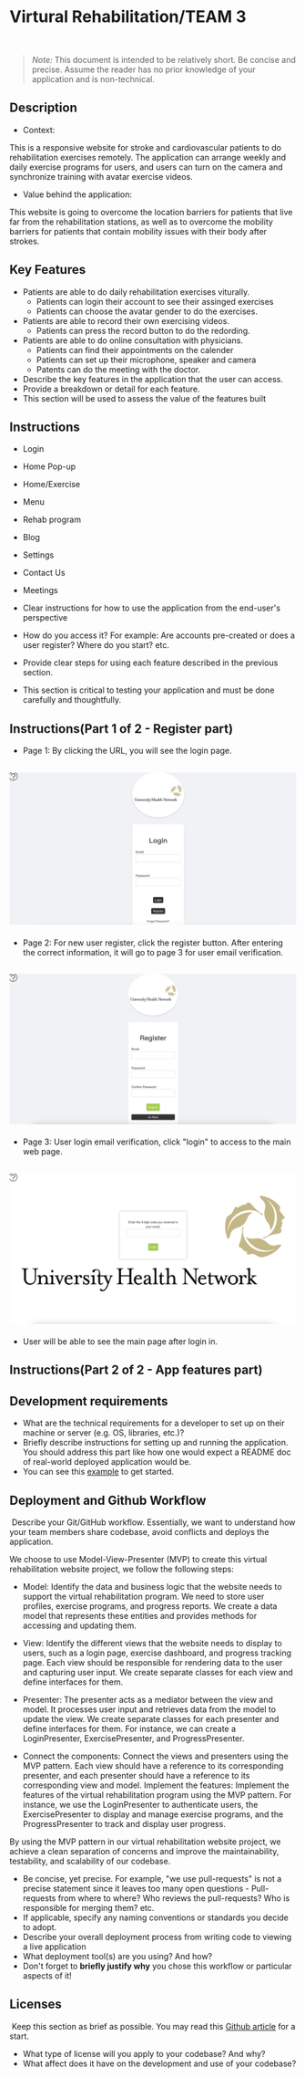 # Virtural Rehabilitation/TEAM 3
​
> _Note:_ This document is intended to be relatively short. Be concise and precise. Assume the reader has no prior knowledge of your application and is non-technical. 
​
## Description 
- Context:

This is  a responsive website for stroke and cardiovascular patients to do rehabilitation exercises remotely. The application can arrange weekly and daily exercise programs for users, and users can turn on the camera and synchronize training with avatar exercise videos.
- Value behind the application:

This website is going to overcome the location barriers for patients that live far from the rehabilitation stations, as well as to overcome the mobility barriers for patients that contain mobility issues with their body after strokes.
​
## Key Features
 * Patients are able to do daily rehabilitation exercises viturally. 
    * Patients can login their account to see their assinged exercises
    * Patients can choose the avatar gender to do the exercises.
 * Patients are able to record their own exercising videos.
    * Patients can press the record button to do the redording.
 * Patients are able to do online consultation with physicians. 
    * Patients can find their appointments on the calender 
    * Patients can set up their microphone, speaker and camera 
    * Patents can do the meeting with the doctor.
 * Describe the key features in the application that the user can access.
 * Provide a breakdown or detail for each feature.
 * This section will be used to assess the value of the features built
​
## Instructions
   * Login 

   * Home Pop-up 

   * Home/Exercise 

   * Menu

   * Rehab program 

   * Blog 

   * Settings 

   * Contact Us 

   * Meetings

 * Clear instructions for how to use the application from the end-user's perspective
 * How do you access it? For example: Are accounts pre-created or does a user register? Where do you start? etc. 
 * Provide clear steps for using each feature described in the previous section.
 * This section is critical to testing your application and must be done carefully and thoughtfully.

## Instructions(Part 1 of 2 - Register part)
- Page 1: By clicking the URL, you will see the login page.
## ![page 1](./D2-reg-demo-img/r1.png)

- Page 2: For new user register, click the register button. After entering the correct information, it will go to page 3 for user email verification.
## ![page 2](./D2-reg-demo-img/r2.png)

- Page 3: User login email verification, click "login" to access to the main web page.
## ![page 3](./D2-reg-demo-img/r3.png)

- User will be able to see the main page after login in.

## Instructions(Part 2 of 2 - App features part)
 
 ## Development requirements
 * What are the technical requirements for a developer to set up on their machine or server (e.g. OS, libraries, etc.)?
 * Briefly describe instructions for setting up and running the application. You should address this part like how one would expect a README doc of real-world deployed application would be.
 * You can see this [example](https://github.com/alichtman/shallow-backup#readme) to get started.
 
 ## Deployment and Github Workflow
​
Describe your Git/GitHub workflow. Essentially, we want to understand how your team members share codebase, avoid conflicts and deploys the application.
​

We choose to use  Model-View-Presenter (MVP) to create this virtual rehabilitation website project, we follow the following steps:

* Model: Identify the data and business logic that the website needs to support the virtual rehabilitation program. We need to store user profiles, exercise programs, and progress reports. We create a data model that represents these entities and provides methods for accessing and updating them.

* View: Identify the different views that the website needs to display to users, such as a login page, exercise dashboard, and progress tracking page. Each view should be responsible for rendering data to the user and capturing user input. We create separate classes for each view and define interfaces for them.

* Presenter: The presenter acts as a mediator between the view and model. It processes user input and retrieves data from the model to update the view. We create separate classes for each presenter and define interfaces for them. For instance, we can create a LoginPresenter, ExercisePresenter, and ProgressPresenter.

* Connect the components: Connect the views and presenters using the MVP pattern. Each view should have a reference to its corresponding presenter, and each presenter should have a reference to its corresponding view and model.
Implement the features: Implement the features of the virtual rehabilitation program using the MVP pattern. For instance, we use the LoginPresenter to authenticate users, the ExercisePresenter to display and manage exercise programs, and the ProgressPresenter to track and display user progress.

By using the MVP pattern in our virtual rehabilitation website project, we achieve a clean separation of concerns and improve the maintainability, testability, and scalability of our codebase.

 * Be concise, yet precise. For example, "we use pull-requests" is not a precise statement since it leaves too many open questions - Pull-requests from where to where? Who reviews the pull-requests? Who is responsible for merging them? etc.
 * If applicable, specify any naming conventions or standards you decide to adopt.
 * Describe your overall deployment process from writing code to viewing a live application
 * What deployment tool(s) are you using? And how?
 * Don't forget to **briefly justify why** you chose this workflow or particular aspects of it!
​
 ## Licenses 
​
 Keep this section as brief as possible. You may read this [Github article](https://help.github.com/en/github/creating-cloning-and-archiving-repositories/licensing-a-repository) for a start.
​
 * What type of license will you apply to your codebase? And why?
 * What affect does it have on the development and use of your codebase?
